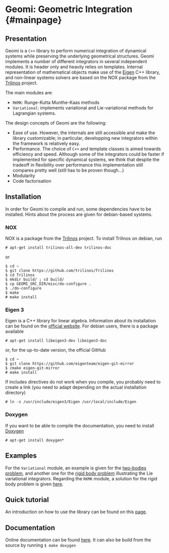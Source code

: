 Geomi: Geometric Integration										 {#mainpage}
============================

## Presentation

Geomi is a `C++` library to perform numerical integration of dynamical systems
while preserving the underlying geometrical structures.
Geomi implements a number of different integrators in several independent modules.
It is header only and heavily relies on templates.
Internal representation of mathematical objects make use of the
[Eigen](http://eigen.tuxfamily.org/index.php?title=Main_Page) C++ library,
and non-linear systems solvers are based on the NOX package from the
[Trilinos](https://trilinos.github.io/) project.

The main modules are:
- `RKMK`: Runge-Kutta Munthe-Kaas methods
- `Variational`:
  implements variational and Lie-variational methods for Lagrangian systems.

The design concepts of Geomi are the following:
- Ease of use.
  However, the internals are still accessible and make the library customizable;
  in particular, developping new integrators within the framework is relatively easy.
- Performance. The choice of `C++` and template classes is aimed towards
  efficiency and speed.
  Although some of the integrators could be faster if implemented for specific
  dynamical systems, we think that despite the tradeoff in flexibility over
  performance this implementation still compares pretty well (still has to be
  proven though...)
- Modularity
- Code factorisation

## Installation

In order for Geomi to compile and run, some dependencies have to be installed.
Hints about the process are given for debian-based systems.

### NOX

NOX is a package from the [Trilinos](https://trilinos.github.io/) project.
To install Trilinos on debian, run

    # apt-get install trilinos-all-dev trilinos-doc

or

	$ cd ~
	$ git clone https://github.com/trilinos/Trilinos
	$ cd Trilinos
	$ mkdir build/ ; cd build/
	$ cp GEOMI_SRC_DIR/misc/do-configure .
	$ ./do-configure
	$ make
	# make install

### Eigen 3

Eigen is a C++ library for linear algebra.
Information about its installation can be found on the
[official website](http://eigen.tuxfamily.org/index.php?title=Main_Page).
For debian users, there is a package available

    # apt-get install libeigen3-dev libeigen3-doc

or, for the up-to-date version, the official GitHub

    $ cd ~
    $ git clone https://github.com/eigenteam/eigen-git-mirror
    $ cmake eigen-git-mirror
    # make install

If includes directives do not work when you compile, you probably need to
create a link (you need to adapt depending on the actual installation directory)

    # ln -s /usr/include/eigen3/Eigen /usr/local/include/Eigen

### Doxygen

If you want to be able to compile the documentation, you need to install
[Doxygen](http://doxygen.nl/)

    # apt-get install doxygen*

## Examples

For the `Variational` module, an example
is given for the [two-bodies problem](https://github.com/rdudisk/GeometricIntegration/tree/master/examples/Kepler),
and another one for the [rigid body problem](https://github.com/rdudisk/GeometricIntegration/tree/master/examples/RigidBody/Variational)
illustrating the Lie variational integrators.
Regarding the `RKMK` module, a solution for the rigid body problem is given
[here](https://github.com/rdudisk/GeometricIntegration/tree/master/examples/RigidBody/RKMK).

## Quick tutorial

An introduction on how to use the library can be found on this
[page](https://rdudisk.github.io/GeometricIntegration/doc/html/quick_tutorial.html).

## Documentation

Online documentation can be found
[here](https://rdudisk.github.io/GeometricIntegration/doc/html/index.html).
It can also be build from the source by running `$ make doxygen`

